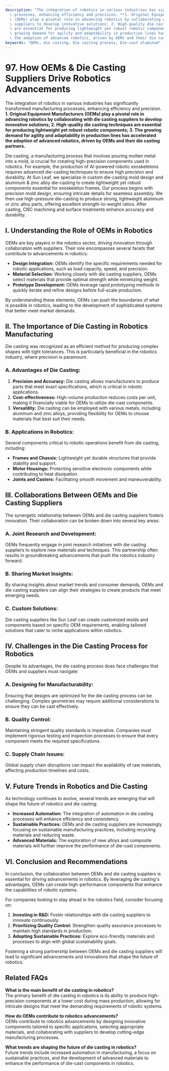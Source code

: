 ```yaml
---
description: "The integration of robotics in various industries has significantly transformed manufacturing\
  \ processes, enhancing efficiency and precision. **1. Original Equipment Manufacturers\
  \ (OEMs) play a pivotal role in advancing robotics by collaborating with die casting\
  \ suppliers to develop innovative solutions; 2. High-quality die casting techniques\
  \ are essential for producing lightweight yet robust robotic components; 3. The\
  \ growing demand for agility and adaptability in production lines has accelerated\
  \ the adoption of advanced robotics, driven by OEMs and their die casting partners.** "
keywords: "OEMs, die casting, Die casting process, Die-cast aluminum"
---
```

# 97. How OEMs & Die Casting Suppliers Drive Robotics Advancements  

The integration of robotics in various industries has significantly transformed manufacturing processes, enhancing efficiency and precision. **1. Original Equipment Manufacturers (OEMs) play a pivotal role in advancing robotics by collaborating with die casting suppliers to develop innovative solutions; 2. High-quality die casting techniques are essential for producing lightweight yet robust robotic components; 3. The growing demand for agility and adaptability in production lines has accelerated the adoption of advanced robotics, driven by OEMs and their die casting partners.** 

Die casting, a manufacturing process that involves pouring molten metal into a mold, is crucial for creating high-precision components used in robotics. For example, the production of AI-powered robotic exoskeletons requires advanced die-casting techniques to ensure high precision and durability. At Sun Leaf, we specialize in custom die-casting mold design and aluminum & zinc alloy die-casting to create lightweight yet robust components essential for exoskeleton frames. Our process begins with precision mold design, ensuring intricate details for seamless assembly. We then use high-pressure die-casting to produce strong, lightweight aluminum or zinc alloy parts, offering excellent strength-to-weight ratios. After casting, CNC machining and surface treatments enhance accuracy and durability.

## **I. Understanding the Role of OEMs in Robotics**

OEMs are key players in the robotics sector, driving innovation through collaboration with suppliers. Their role encompasses several facets that contribute to advancements in robotics:

- **Design Integration:** OEMs identify the specific requirements needed for robotic applications, such as load capacity, speed, and precision.
- **Material Selection:** Working closely with die casting suppliers, OEMs select materials that provide optimal strength while minimizing weight.
- **Prototype Development:** OEMs leverage rapid prototyping methods to quickly iterate and refine designs before full-scale production.

By understanding these elements, OEMs can push the boundaries of what is possible in robotics, leading to the development of sophisticated systems that better meet market demands.

## **II. The Importance of Die Casting in Robotics Manufacturing**

Die casting was recognized as an efficient method for producing complex shapes with tight tolerances. This is particularly beneficial in the robotics industry, where precision is paramount. 

### **A. Advantages of Die Casting:**

1. **Precision and Accuracy:** Die casting allows manufacturers to produce parts that meet exact specifications, which is critical in robotic applications.
2. **Cost-effectiveness:** High-volume production reduces costs per unit, making it financially viable for OEMs to utilize die-cast components.
3. **Versatility:** Die casting can be employed with various metals, including aluminum and zinc alloys, providing flexibility for OEMs to choose materials that best suit their needs.

### **B. Applications in Robotics:**

Several components critical to robotic operations benefit from die casting, including:

- **Frames and Chassis:** Lightweight yet durable structures that provide stability and support.
- **Motor Housings:** Protecting sensitive electronic components while contributing to heat dissipation.
- **Joints and Casters:** Facilitating smooth movement and maneuverability.

## **III. Collaborations Between OEMs and Die Casting Suppliers**

The synergetic relationship between OEMs and die casting suppliers fosters innovation. Their collaboration can be broken down into several key areas:

### **A. Joint Research and Development:**
OEMs frequently engage in joint research initiatives with die casting suppliers to explore new materials and techniques. This partnership often results in groundbreaking advancements that push the robotics industry forward.

### **B. Sharing Market Insights:**
By sharing insights about market trends and consumer demands, OEMs and die casting suppliers can align their strategies to create products that meet emerging needs.

### **C. Custom Solutions:**
Die casting suppliers like Sun Leaf can create customized molds and components based on specific OEM requirements, enabling tailored solutions that cater to niche applications within robotics.

## **IV. Challenges in the Die Casting Process for Robotics**

Despite its advantages, the die casting process does face challenges that OEMs and suppliers must navigate:

### **A. Designing for Manufacturability:**
Ensuring that designs are optimized for the die casting process can be challenging. Complex geometries may require additional considerations to ensure they can be cast effectively.

### **B. Quality Control:**
Maintaining stringent quality standards is imperative. Companies must implement rigorous testing and inspection processes to ensure that every component meets the required specifications.

### **C. Supply Chain Issues:**
Global supply chain disruptions can impact the availability of raw materials, affecting production timelines and costs.

## **V. Future Trends in Robotics and Die Casting**

As technology continues to evolve, several trends are emerging that will shape the future of robotics and die casting:

- **Increased Automation:** The integration of automation in die casting processes will enhance efficiency and consistency.
- **Sustainable Practices:** OEMs and die casting suppliers are increasingly focusing on sustainable manufacturing practices, including recycling materials and reducing waste.
- **Advanced Materials:** The exploration of new alloys and composite materials will further improve the performance of die-cast components.

## **VI. Conclusion and Recommendations**

In conclusion, the collaboration between OEMs and die casting suppliers is essential for driving advancements in robotics. By leveraging die casting's advantages, OEMs can create high-performance components that enhance the capabilities of robotic systems. 

For companies looking to stay ahead in the robotics field, consider focusing on:

1. **Investing in R&D:** Foster relationships with die casting suppliers to innovate continuously.
2. **Prioritizing Quality Control:** Strengthen quality assurance processes to maintain high standards in production.
3. **Adopting Sustainable Practices:** Explore eco-friendly materials and processes to align with global sustainability goals.

Fostering a strong partnership between OEMs and die casting suppliers will lead to significant advancements and innovations that shape the future of robotics.

## Related FAQs

**What is the main benefit of die casting in robotics?**  
The primary benefit of die casting in robotics is its ability to produce high-precision components at a lower cost during mass production, allowing for intricate designs that meet the demanding requirements of robotic systems.

**How do OEMs contribute to robotics advancements?**  
OEMs contribute to robotics advancements by designing innovative components tailored to specific applications, selecting appropriate materials, and collaborating with suppliers to develop cutting-edge manufacturing processes.

**What trends are shaping the future of die casting in robotics?**  
Future trends include increased automation in manufacturing, a focus on sustainable practices, and the development of advanced materials to enhance the performance of die-cast components in robotics.
